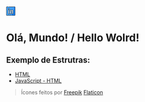 [![Linkedin]( https://github.com/renanairestic/Ola-Mundo/blob/76fb3fe556f5dca67e3f5cad2dbf81b6cd2d2d85/assets/linkedin.png)](https://www.linkedin.com/in/renan-aires-tic/ "Conecte-se")

# Olá, Mundo! / Hello Wolrd!

## Exemplo de Estrutras:

*  [HTML](https://github.com/renanairestic/Ola-Mundo/blob/826807113dbd0bb34e4bea2d6da156b93b00c0fd/site-exemplos/html/index.html 'Acesse o repositório')
* [JavaScript - HTML](https://github.com/renanairestic/Ola-Mundo/blob/826807113dbd0bb34e4bea2d6da156b93b00c0fd/site-exemplos/js/index.html 'Acesse o repositório')

> Ícones feitos por [Freepik](https://www.flaticon.com/br/autores/freepik "Freepik") [Flaticon](https://www.flaticon.com/br/ "www.flaticon.com") 
